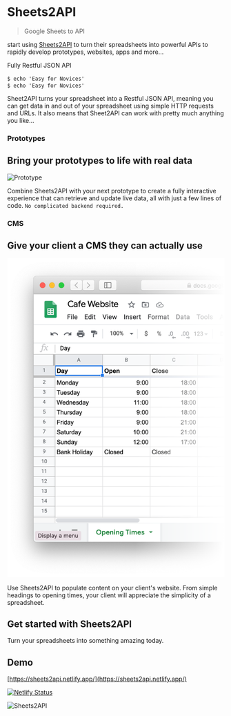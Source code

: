 # Sheets2API
> Google Sheets to API

start using [Sheets2API](https://sheets2api.netlify.app/) to turn their spreadsheets into powerful APIs to rapidly develop prototypes, websites, apps and more...

Fully Restful JSON API
```shell
$ echo 'Easy for Novices'
$ echo 'Easy for Novices'
```

Sheet2API turns your spreadsheet into a Restful JSON API, meaning you can get data in and out of your spreadsheet using simple HTTP requests and URLs. It also means that Sheet2API can work with pretty much anything you like...

### Prototypes
## Bring your prototypes to life with real data
![Prototype](../sheet2api/client/assets/images/prototype.png)

Combine Sheets2API with your next prototype to create a fully interactive experience that can retrieve and update live data, all with just a few lines of code. `No complicated backend required.`

### CMS
## Give your client a CMS they can actually use 
![CMS](./client/assets/images/section-cms.png)

Use Sheets2API to populate content on your client's website. From simple headings to opening times, your client will appreciate the simplicity of a spreadsheet. 

## Get started with Sheets2API 

Turn your spreadsheets into something amazing today.

## Demo
[https://sheets2api.netlify.app/](https://sheets2api.netlify.app/)

[![Netlify Status](https://api.netlify.com/api/v1/badges/ee77547f-0248-47f7-951f-a7930960eba3/deploy-status)](https://app.netlify.com/sites/sheets2api/deploys)

![Sheets2API](./sheets2API.gif)
